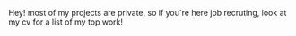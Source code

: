 Hey! most of my projects are private, so if you´re here job recruting, look at my cv for a list of my top work! 
